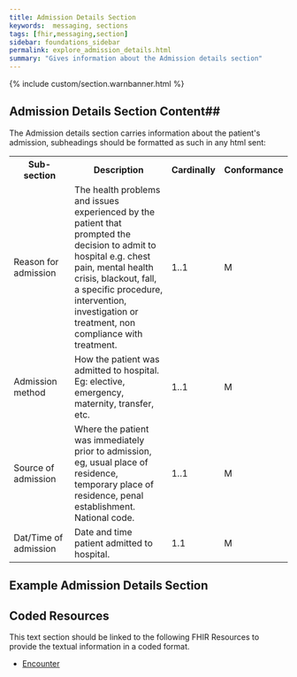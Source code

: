 ```yaml
---
title: Admission Details Section
keywords:  messaging, sections
tags: [fhir,messaging,section]
sidebar: foundations_sidebar
permalink: explore_admission_details.html
summary: "Gives information about the Admission details section"
---
```


{% include custom/section.warnbanner.html %}

## Admission Details Section Content##
The Admission details section carries information about the patient's admission, subheadings should be formatted as such in any html sent:

<table width="100%">
<tr>
<th width="25%">Sub-section</th>
<th width="45%">Description</th>
<th width="15%">Cardinally</th>
<th width="15%">Conformance</th>
</tr>
<tr>
<td>Reason for admission</td>
<td>The health problems and issues experienced by the patient that prompted the decision to admit to hospital e.g. chest pain, mental health crisis, blackout, fall,  a specific procedure, intervention, investigation or treatment, non compliance with treatment.</td>
<td>1..1</td>
<td>M</td>
</tr>
<tr>
<td>Admission method</td>
<td>How the patient was admitted to hospital. Eg: elective, emergency, maternity, transfer, etc.</td>
<td>1..1</td>
<td>M</td>
</tr>
<tr>
<td>Source of admission</td>
<td>Where the patient was immediately prior to admission, eg, usual place of residence, temporary place of residence, penal establishment. National code.</td>
<td>1..1</td>
<td>M</td>
</tr>
<tr>
<td>Dat/Time of admission</td> 
<td>Date and time patient admitted to hospital.</td>
<td>1.1</td>
<td>M</td>
</tr>
</table>

##  Example Admission Details Section ##

<script src="https://gist.github.com/IOPS-DEV/063615bfb87522015e0c37ef7f06d4fd.js"></script>

## Coded Resources ##

This text section should be linked to the following FHIR Resources to provide the textual information in a coded format.

- [Encounter](workflow_encounter.html)






